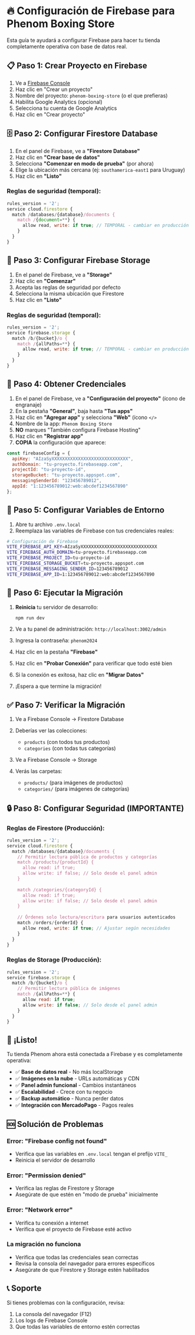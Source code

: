 # 🔥 Configuración de Firebase para Phenom Boxing Store

Esta guía te ayudará a configurar Firebase para hacer tu tienda completamente operativa con base de datos real.

## 📋 Paso 1: Crear Proyecto en Firebase

1. Ve a [Firebase Console](https://console.firebase.google.com)
2. Haz clic en "Crear un proyecto"
3. Nombre del proyecto: `phenom-boxing-store` (o el que prefieras)
4. Habilita Google Analytics (opcional)
5. Selecciona tu cuenta de Google Analytics
6. Haz clic en "Crear proyecto"

## 🗄️ Paso 2: Configurar Firestore Database

1. En el panel de Firebase, ve a **"Firestore Database"**
2. Haz clic en **"Crear base de datos"**
3. Selecciona **"Comenzar en modo de prueba"** (por ahora)
4. Elige la ubicación más cercana (ej: `southamerica-east1` para Uruguay)
5. Haz clic en **"Listo"**

### Reglas de seguridad (temporal):
```javascript
rules_version = '2';
service cloud.firestore {
  match /databases/{database}/documents {
    match /{document=**} {
      allow read, write: if true; // TEMPORAL - cambiar en producción
    }
  }
}
```

## 📁 Paso 3: Configurar Firebase Storage

1. En el panel de Firebase, ve a **"Storage"**
2. Haz clic en **"Comenzar"**
3. Acepta las reglas de seguridad por defecto
4. Selecciona la misma ubicación que Firestore
5. Haz clic en **"Listo"**

### Reglas de seguridad (temporal):
```javascript
rules_version = '2';
service firebase.storage {
  match /b/{bucket}/o {
    match /{allPaths=**} {
      allow read, write: if true; // TEMPORAL - cambiar en producción
    }
  }
}
```

## 🔑 Paso 4: Obtener Credenciales

1. En el panel de Firebase, ve a **"Configuración del proyecto"** (ícono de engranaje)
2. En la pestaña **"General"**, baja hasta **"Tus apps"**
3. Haz clic en **"Agregar app"** y selecciona **"Web"** (ícono `</>`
4. Nombre de la app: `Phenom Boxing Store`
5. **NO** marques "También configura Firebase Hosting"
6. Haz clic en **"Registrar app"**
7. **COPIA** la configuración que aparece:

```javascript
const firebaseConfig = {
  apiKey: "AIzaSyXXXXXXXXXXXXXXXXXXXXXXXXXXXXX",
  authDomain: "tu-proyecto.firebaseapp.com",
  projectId: "tu-proyecto-id",
  storageBucket: "tu-proyecto.appspot.com",
  messagingSenderId: "123456789012",
  appId: "1:123456789012:web:abcdef1234567890"
};
```

## 📝 Paso 5: Configurar Variables de Entorno

1. Abre tu archivo `.env.local`
2. Reemplaza las variables de Firebase con tus credenciales reales:

```bash
# Configuración de Firebase
VITE_FIREBASE_API_KEY=AIzaSyXXXXXXXXXXXXXXXXXXXXXXXXXXXXX
VITE_FIREBASE_AUTH_DOMAIN=tu-proyecto.firebaseapp.com
VITE_FIREBASE_PROJECT_ID=tu-proyecto-id
VITE_FIREBASE_STORAGE_BUCKET=tu-proyecto.appspot.com
VITE_FIREBASE_MESSAGING_SENDER_ID=123456789012
VITE_FIREBASE_APP_ID=1:123456789012:web:abcdef1234567890
```

## 🚀 Paso 6: Ejecutar la Migración

1. **Reinicia** tu servidor de desarrollo:
   ```bash
   npm run dev
   ```

2. Ve a tu panel de administración: `http://localhost:3002/admin`

3. Ingresa la contraseña: `phenom2024`

4. Haz clic en la pestaña **"Firebase"**

5. Haz clic en **"Probar Conexión"** para verificar que todo esté bien

6. Si la conexión es exitosa, haz clic en **"Migrar Datos"**

7. ¡Espera a que termine la migración!

## ✅ Paso 7: Verificar la Migración

1. Ve a Firebase Console → Firestore Database
2. Deberías ver las colecciones:
   - `products` (con todos tus productos)
   - `categories` (con todas tus categorías)

3. Ve a Firebase Console → Storage
4. Verás las carpetas:
   - `products/` (para imágenes de productos)
   - `categories/` (para imágenes de categorías)

## 🔒 Paso 8: Configurar Seguridad (IMPORTANTE)

### Reglas de Firestore (Producción):
```javascript
rules_version = '2';
service cloud.firestore {
  match /databases/{database}/documents {
    // Permitir lectura pública de productos y categorías
    match /products/{productId} {
      allow read: if true;
      allow write: if false; // Solo desde el panel admin
    }
    
    match /categories/{categoryId} {
      allow read: if true;
      allow write: if false; // Solo desde el panel admin
    }
    
    // Órdenes solo lectura/escritura para usuarios autenticados
    match /orders/{orderId} {
      allow read, write: if true; // Ajustar según necesidades
    }
  }
}
```

### Reglas de Storage (Producción):
```javascript
rules_version = '2';
service firebase.storage {
  match /b/{bucket}/o {
    // Permitir lectura pública de imágenes
    match /{allPaths=**} {
      allow read: if true;
      allow write: if false; // Solo desde el panel admin
    }
  }
}
```

## 🎉 ¡Listo!

Tu tienda Phenom ahora está conectada a Firebase y es completamente operativa:

- ✅ **Base de datos real** - No más localStorage
- ✅ **Imágenes en la nube** - URLs automáticas y CDN
- ✅ **Panel admin funcional** - Cambios instantáneos
- ✅ **Escalabilidad** - Crece con tu negocio
- ✅ **Backup automático** - Nunca perder datos
- ✅ **Integración con MercadoPago** - Pagos reales

## 🆘 Solución de Problemas

### Error: "Firebase config not found"
- Verifica que las variables en `.env.local` tengan el prefijo `VITE_`
- Reinicia el servidor de desarrollo

### Error: "Permission denied"
- Verifica las reglas de Firestore y Storage
- Asegúrate de que estén en "modo de prueba" inicialmente

### Error: "Network error"
- Verifica tu conexión a internet
- Verifica que el proyecto de Firebase esté activo

### La migración no funciona
- Verifica que todas las credenciales sean correctas
- Revisa la consola del navegador para errores específicos
- Asegúrate de que Firestore y Storage estén habilitados

## 📞 Soporte

Si tienes problemas con la configuración, revisa:
1. La consola del navegador (F12)
2. Los logs de Firebase Console
3. Que todas las variables de entorno estén correctas
